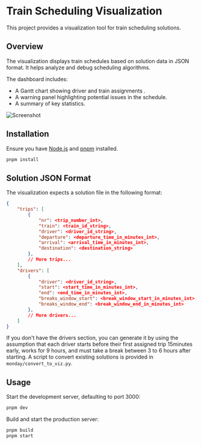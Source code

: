 # Train Scheduling Visualization

This project provides a visualization tool for train scheduling solutions.

## Overview

The visualization displays train schedules based on solution data in JSON format. It helps analyze and debug scheduling algorithms.

The dashboard includes:
- A Gantt chart showing driver and train assignments .
- A warning panel highlighting potential issues in the schedule.
- A summary of key statistics.

![Screenshot](./Screenshot.png)

## Installation

Ensure you have [Node.js](https://nodejs.org/) and [pnpm](https://pnpm.io/) installed.

```bash
pnpm install
```

## Solution JSON Format

The visualization expects a solution file in the following format:

```json
{
    "trips": [
        {
            "nr": <trip_number_int>,
            "train": <train_id_string>,
            "driver": <driver_id_string>,
            "departure": <departure_time_in_minutes_int>,
            "arrival": <arrival_time_in_minutes_int>,
            "destination": <destination_string>
        },
        // More trips...
    ],
    "drivers": [
        {
            "driver": <driver_id_string>,
            "start": <start_time_in_minutes_int>,
            "end": <end_time_in_minutes_int>,
            "breaks_window_start": <break_window_start_in_minutes_int>,
            "breaks_window_end": <break_window_end_in_minutes_int>
        },
        // More drivers...
    ]
}
```

If you don't have the drivers section, you can generate it by using the assumption that each driver starts before their first assigned trip 15minutes early, works for 9 hours, and must take a break between 3 to 6 hours after starting. A script to convert existing solutions is provided in `monday/convert_to_viz.py`.

## Usage
Start the development server, defaulting to port 3000:

```bash
pnpm dev
```

Build and start the production server:

```bash
pnpm build
pnpm start
```
